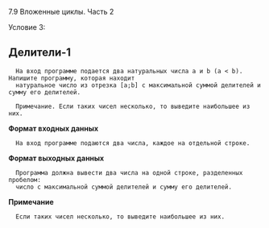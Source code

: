7.9 Вложенные циклы. Часть 2

Условие 3:

## Делители-1 ##

      На вход программе подается два натуральных числа a и b (a < b). Напишите программу, которая находит
      натуральное число из отрезка [a;b] с максимальной суммой делителей и сумму его делителей.
      
      Примечание. Если таких чисел несколько, то выведите наибольшее из них.

**Формат входных данных**

      На вход программе подаются два числа, каждое на отдельной строке.
      
**Формат выходных данных**

      Программа должна вывести два числа на одной строке, разделенных пробелом:
      число с максимальной суммой делителей и сумму его делителей.
            
**Примечание**

      Если таких чисел несколько, то выведите наибольшее из них.
